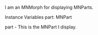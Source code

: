 I am an MNMorph for displaying MNParts.

Instance Variables
	part:		MNPart

part
	- This is the MNPart I display.
